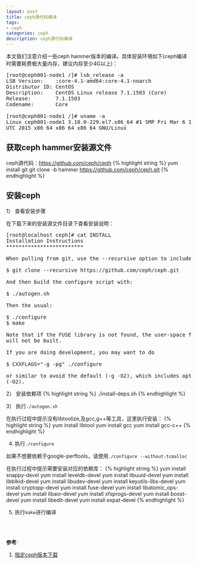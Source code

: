 ```yaml
---
layout: post
title: ceph源代码编译
tags:
- ceph
categories: ceph
description: ceph源代码编译
---
```


本文我们注意介绍一些ceph hammer版本的编译。具体安装环境如下(ceph编译时需要耗费极大量内存，建议内存至少4G以上)：

<!-- more -->
<pre>
[root@ceph001-node1 /]# lsb_release -a
LSB Version:    :core-4.1-amd64:core-4.1-noarch
Distributor ID: CentOS
Description:    CentOS Linux release 7.1.1503 (Core) 
Release:        7.1.1503
Codename:       Core

[root@ceph001-node1 /]# uname -a
Linux ceph001-node1 3.10.0-229.el7.x86_64 #1 SMP Fri Mar 6 11:36:42 
UTC 2015 x86_64 x86_64 x86_64 GNU/Linux
</pre>





## 获取ceph hammer安装源文件
ceph源代码：https://github.com/ceph/ceph
{% highlight string %}
yum install git
git clone -b hammer https://github.com/ceph/ceph.git
{% endhighlight %}

## 安装ceph

1） 查看安装步骤

在下载下来的安装源文件目录下查看安装说明：
<pre>
[root@localhost ceph]# cat INSTALL 
Installation Instructions
*************************

When pulling from git, use the --recursive option to include sub-modules:

$ git clone --recursive https://github.com/ceph/ceph.git

And then build the configure script with:

$ ./autogen.sh

Then the usual:

$ ./configure
$ make

Note that if the FUSE library is not found, the user-space fuse client
will not be built.

If you are doing development, you may want to do

$ CXXFLAGS="-g -pg" ./configure

or similar to avoid the default (-g -O2), which includes optimizations
(-O2).
</pre>


2） 安装依赖项
{% highlight string %}
./install-deps.sh
{% endhighlight %}

3） 执行```./autogen.sh```

在执行过程中提示没有libtoolize,及gcc,g++等工具，这里执行安装：
{% highlight string %}
yum install libtool
yum install gcc
yum install gcc-c++
{% endhighlight %}

4) 执行```./configure```

如果不想要依赖于google-perftools，请使用```./configure --without-tcmalloc```

在执行过程中提示需要安装对应的依赖库：
{% highlight string %}
yum install snappy-devel
yum install leveldb-devel
yum install libuuid-devel
yum install libblkid-devel
yum install libudev-devel
yum install  keyutils-libs-devel
yum install cryptopp-devel
yum install fuse-devel
yum install libatomic_ops-devel
yum install libaio-devel
yum install xfsprogs-devel
yum install boost-devel
yum install libedit-devel
yum install expat-devel
{% endhighlight %}

5) 执行```make```进行编译



<br />
<br />

**参考**:

1. [指定ceph版本下载](https://github.com/ceph/ceph/releases?after=v12.2.4)

<br />
<br />
<br />

